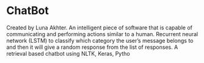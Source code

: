 # ChatBot
Created by Luna Akhter. An intelligent piece of software that is capable of communicating and performing actions similar to a human. Recurrent neural network (LSTM) to classify which category the user’s message belongs to and then it will give a random response from the list of responses. A retrieval based chatbot using NLTK, Keras, Pytho
